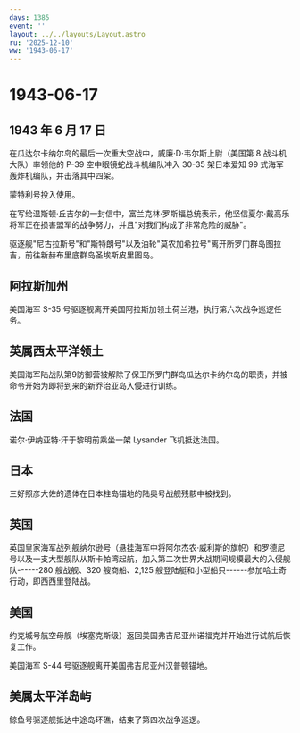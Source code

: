 ```yaml
---
days: 1385
event: ''
layout: ../../layouts/Layout.astro
ru: '2025-12-10'
ww: '1943-06-17'
---
```


# 1943-06-17

## 1943 年 6 月 17 日

在瓜达尔卡纳尔岛的最后一次重大空战中，威廉·D·韦尔斯上尉（美国第 8
战斗机大队）率领他的 P-39 空中眼镜蛇战斗机编队冲入 30-35 架日本爱知 99
式海军轰炸机编队，并击落其中四架。

蒙特利号投入使用。

在写给温斯顿·丘吉尔的一封信中，富兰克林·罗斯福总统表示，他坚信夏尔·戴高乐将军正在损害盟军的战争努力，并且"对我们构成了非常危险的威胁"。

驱逐舰"尼古拉斯号"和"斯特朗号"以及油轮"莫农加希拉号"离开所罗门群岛图拉吉，前往新赫布里底群岛圣埃斯皮里图岛。

## 阿拉斯加州

美国海军 S-35
号驱逐舰离开美国阿拉斯加领土荷兰港，执行第六次战争巡逻任务。

## 英属西太平洋领土

美国海军陆战队第9防御营被解除了保卫所罗门群岛瓜达尔卡纳尔岛的职责，并被命令开始为即将到来的新乔治亚岛入侵进行训练。

## 法国

诺尔·伊纳亚特·汗于黎明前乘坐一架 Lysander 飞机抵达法国。

## 日本

三好照彦大佐的遗体在日本柱岛锚地的陆奥号战舰残骸中被找到。

## 英国

英国皇家海军战列舰纳尔逊号（悬挂海军中将阿尔杰农·威利斯的旗帜）和罗德尼号以及一支大型舰队从斯卡帕湾起航，加入第二次世界大战期间规模最大的入侵舰队------280
艘战舰、320 艘商船、2,125
艘登陆艇和小型船只------参加哈士奇行动，即西西里登陆战。

## 美国

约克城号航空母舰（埃塞克斯级）返回美国弗吉尼亚州诺福克并开始进行试航后恢复工作。

美国海军 S-44 号驱逐舰离开美国弗吉尼亚州汉普顿锚地。

## 美属太平洋岛屿

鲸鱼号驱逐舰抵达中途岛环礁，结束了第四次战争巡逻。